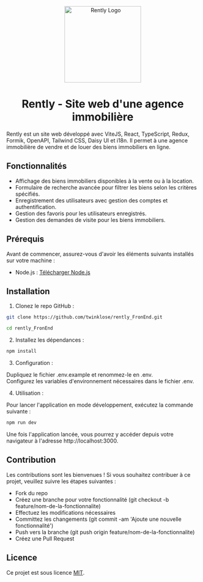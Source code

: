 <p style="text-align: center" align="center">
  <a href="http://back-rently.mathieudacheux.fr/" target="_blank"><img src="https://image.noelshack.com/fichiers/2023/27/5/1688713884-rently.png" width="200" alt="Rently Logo"/></a>
</p>

<div align="center">
  <h1>Rently - Site web d'une agence immobilière</h1>
</div>

Rently est un site web développé avec ViteJS, React, TypeScript, Redux, Formik, OpenAPI, Tailwind CSS, Daisy UI et i18n. Il permet à une agence immobilière de vendre et de louer des biens immobiliers en ligne.

## Fonctionnalités

- Affichage des biens immobiliers disponibles à la vente ou à la location.
- Formulaire de recherche avancée pour filtrer les biens selon les critères spécifiés.
- Enregistrement des utilisateurs avec gestion des comptes et authentification.
- Gestion des favoris pour les utilisateurs enregistrés.
- Gestion des demandes de visite pour les biens immobiliers.

## Prérequis

Avant de commencer, assurez-vous d'avoir les éléments suivants installés sur votre machine :

- Node.js : [Télécharger Node.js](https://nodejs.org)

## Installation

1. Clonez le repo GitHub :

```bash
git clone https://github.com/twinklose/rently_FronEnd.git
```

```bash
cd rently_FronEnd
```

2. Installez les dépendances :

```bash
npm install
```

3. Configuration :

Dupliquez le fichier .env.example et renommez-le en .env.\
Configurez les variables d'environnement nécessaires dans le fichier .env.

4. Utilisation :

Pour lancer l'application en mode développement, exécutez la commande suivante :

```bash
npm run dev
```

Une fois l'application lancée, vous pourrez y accéder depuis votre navigateur à l'adresse http://localhost:3000.

## Contribution

Les contributions sont les bienvenues ! Si vous souhaitez contribuer à ce projet, veuillez suivre les étapes suivantes :

- Fork du repo
- Créez une branche pour votre fonctionnalité (git checkout -b feature/nom-de-la-fonctionnalite)
- Effectuez les modifications nécessaires
- Committez les changements (git commit -am 'Ajoute une nouvelle fonctionnalité')
- Push vers la branche (git push origin feature/nom-de-la-fonctionnalite)
- Créez une Pull Request

## Licence

Ce projet est sous licence [MIT](https://opensource.org/license/mit/).


